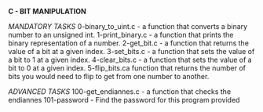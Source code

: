 **C - BIT MANIPULATION**

*MANDATORY TASKS*
0-binary_to_uint.c - a function that converts a binary number to an unsigned int.
1-print_binary.c - a function that prints the binary representation of a number.
2-get_bit.c - a function that returns the value of a bit at a given index.
3-set_bits.c - a function that sets the value of a bit to 1 at a given index.
4-clear_bits.c - a function that sets the value of a bit to 0 at a given index.
5-flip_bits.ca function that returns the number of bits you would need to flip to get from one number to another.

*ADVANCED TASKS*
100-get_endiannes.c - a function that checks the endiannes
101-password - Find the password for this program provided
